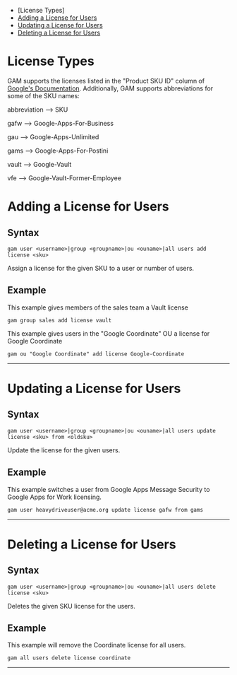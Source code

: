 - [License Types]
- [Adding a License for Users](#adding-a-license-for-users)
- [Updating a License for Users](#updating-a-license-for-users)
- [Deleting a License for Users](#deleting-a-license-for-users)

# License Types
GAM supports the licenses listed in the "Product SKU ID" column of [Google's Documentation](https://developers.google.com/admin-sdk/licensing/v1/how-tos/products). Additionally, GAM supports abbreviations for some of the SKU names:

abbreviation  -->  SKU

gafw  -->  Google-Apps-For-Business

gau   -->  Google-Apps-Unlimited

gams  -->  Google-Apps-For-Postini

vault -->  Google-Vault

vfe   -->  Google-Vault-Former-Employee

# Adding a License for Users
## Syntax
```
gam user <username>|group <groupname>|ou <ouname>|all users add license <sku>
```
Assign a license for the given SKU to a user or number of users.
## Example
This example gives members of the sales team a Vault license
```
gam group sales add license vault
```

This example gives users in the "Google Coordinate" OU a license for Google Coordinate
```
gam ou "Google Coordinate" add license Google-Coordinate
```

---


# Updating a License for Users
## Syntax
```
gam user <username>|group <groupname>|ou <ouname>|all users update license <sku> from <oldsku>
```
Update the license for the given users.

## Example
This example switches a user from Google Apps Message Security to Google Apps for Work licensing.
```
gam user heavydriveuser@acme.org update license gafw from gams
```

---


# Deleting a License for Users
## Syntax
```
gam user <username>|group <groupname>|ou <ouname>|all users delete license <sku>
```
Deletes the given SKU license for the users.

## Example
This example will remove the Coordinate license for all users.
```
gam all users delete license coordinate
```

---
